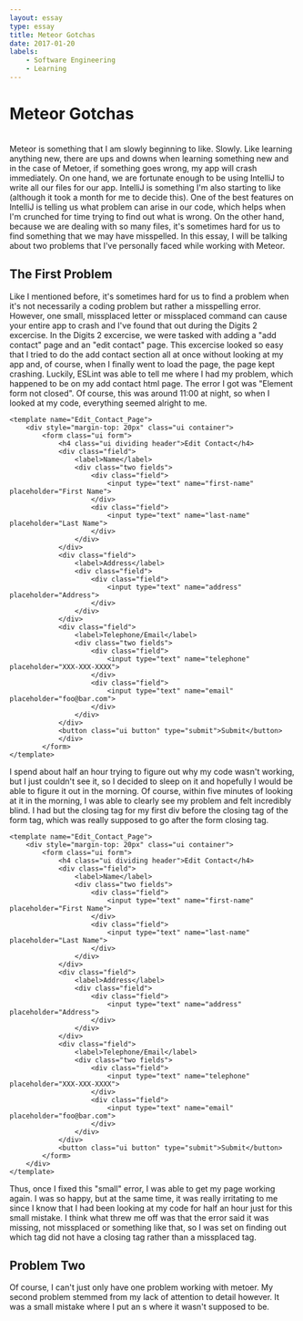 ```yaml
---
layout: essay
type: essay
title: Meteor Gotchas
date: 2017-01-20
labels:
	- Software Engineering
	- Learning
---
```


# Meteor Gotchas
<br>
Meteor is something that I am slowly beginning to like. Slowly. Like learning anything new, there are ups and downs when learning something new and in the case of Metoer, if something goes wrong, my app will crash immediately. On one hand, we are fortunate enough to be using IntelliJ to write all our files for our app. IntelliJ is something I'm also starting to like (although it took a month for me to decide this). One of the best features on IntelliJ is telling us what problem can arise in our code, which helps when I'm crunched for time trying to find out what is wrong. On the other hand, because we are dealing with so many files, it's sometimes hard for us to find something that we may have misspelled. In this essay, I will be talking about two problems that I've personally faced while working with Meteor. 

## The First Problem

Like I mentioned before, it's sometimes hard for us to find a problem when it's not necessarily a coding problem but rather a misspelling error. However, one small, missplaced letter or missplaced command can cause your entire app to crash and I've found that out during the Digits 2 excercise. In the Digits 2 excercise, we were tasked with adding a "add contact" page and an "edit contact" page. This excercise looked so easy that I tried to do the add contact section all at once without looking at my app and, of course, when I finally went to load the page, the page kept crashing. Luckily, ESLint was able to tell me where I had my problem, which happened to be on my add contact html page. The error I got was "Element form not closed". Of course, this was around 11:00 at night, so when I looked at my code, everything seemed alright to me. 

```
<template name="Edit_Contact_Page">
	<div style="margin-top: 20px" class="ui container">
		<form class="ui form">
			<h4 class="ui dividing header">Edit Contact</h4>
			<div class="field">
				<label>Name</label>
				<div class="two fields">
					<div class="field">
						<input type="text" name="first-name" placeholder="First Name">
					</div>
					<div class="field">
						<input type="text" name="last-name" placeholder="Last Name">
					</div>
				</div>
			</div>
			<div class="field">
				<label>Address</label>
				<div class="field">
					<div class="field">
						<input type="text" name="address" placeholder="Address">
					</div>
				</div>
			</div>
			<div class="field">
				<label>Telephone/Email</label>
				<div class="two fields">
					<div class="field">
						<input type="text" name="telephone" placeholder="XXX-XXX-XXXX">
					</div>
					<div class="field">
						<input type="text" name="email" placeholder="foo@bar.com">
					</div>
				</div>
			</div>
			<button class="ui button" type="submit">Submit</button>
			</div>
		</form>
</template>

```
I spend about half an hour trying to figure out why my code wasn't working, but I just couldn't see it, so I decided to sleep on it and hopefully I would be able to figure it out in the morning. Of course, within five minutes of looking at it in the morning, I was able to clearly see my problem and felt incredibly blind. I had but the closing tag for my first div before the closing tag of the form tag, which was really supposed to go after the form closing tag. 

```
<template name="Edit_Contact_Page">
	<div style="margin-top: 20px" class="ui container">
		<form class="ui form">
			<h4 class="ui dividing header">Edit Contact</h4>
			<div class="field">
				<label>Name</label>
				<div class="two fields">
					<div class="field">
						<input type="text" name="first-name" placeholder="First Name">
					</div>
					<div class="field">
						<input type="text" name="last-name" placeholder="Last Name">
					</div>
				</div>
			</div>
			<div class="field">
				<label>Address</label>
				<div class="field">
					<div class="field">
						<input type="text" name="address" placeholder="Address">
					</div>
				</div>
			</div>
			<div class="field">
				<label>Telephone/Email</label>
				<div class="two fields">
					<div class="field">
						<input type="text" name="telephone" placeholder="XXX-XXX-XXXX">
					</div>
					<div class="field">
						<input type="text" name="email" placeholder="foo@bar.com">
					</div>
				</div>
			</div>
			<button class="ui button" type="submit">Submit</button>
		</form>
	</div>
</template>

```

Thus, once I fixed this "small" error, I was able to get my page working again. I was so happy, but at the same time, it was really irritating to me since I know that I had been looking at my code for half an hour just for this small mistake. I think what threw me off was that the error said it was missing, not missplaced or something like that, so I was set on finding out which tag did not have a closing tag rather than a missplaced tag. 

## Problem Two

Of course, I can't just only have one problem working with metoer. My second problem stemmed from my lack of attention to detail however. It was a small mistake where I put an s where it wasn't supposed to be. 
